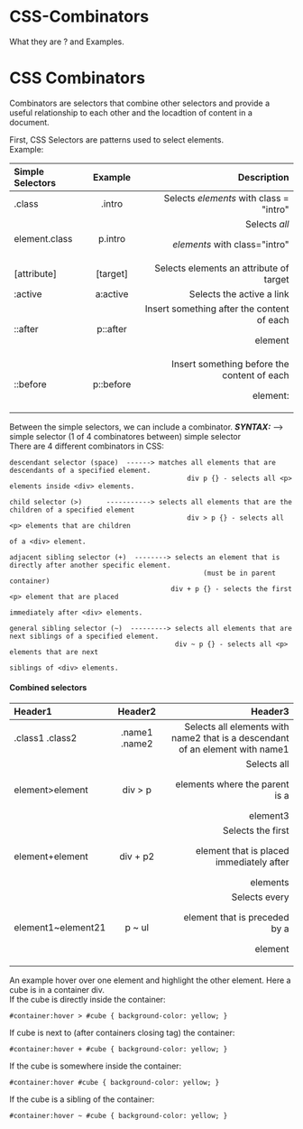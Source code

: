 # CSS-Combinators
What they are ? and Examples.

# CSS Combinators
Combinators are selectors that combine other selectors and provide a useful relationship to each other and the locadtion of content in a document.

First, CSS Selectors are patterns used to select elements.<br>
    Example: <br>


| Simple Selectors | Example | Description                                 |
| :--------------- | :-----: | ---------------------------------------:    |
| .class  | .intro | Selects *elements* with class = "intro"             |
| element.class | p.intro | Selects *all <p> elements* with class="intro"    |
| [attribute] | [target] | Selects elements an attribute of target    |
| :active | a:active | Selects the active a link                             |
| ::after | p::after | Insert something after the content of each <p> element |
| ::before | p::before | Insert something before the content of each <p> element: |
    
   

Between the simple selectors, we can include a combinator. ***SYNTAX:*** --> simple selector (1 of 4 combinatores between) simple selector <br>
There are 4 different combinators in CSS:<br>

    descendant selector (space)  ------> matches all elements that are descendants of a specified element.
                                                div p {} - selects all <p> elements inside <div> elements.
                               
    child selector (>)      -----------> selects all elements that are the children of a specified element
                                                div > p {} - selects all <p> elements that are children 
                                                                                of a <div> element.
                               
    adjacent sibling selector (+)  --------> selects an element that is directly after another specific element.
                                                    (must be in parent container)
                                            div + p {} - selects the first <p> element that are placed
                                                                    immediately after <div> elements.
                                
    general sibling selector (~)  ---------> selects all elements that are next siblings of a specified element.
                                             div ~ p {} - selects all <p> elements that are next
                                                                     siblings of <div> elements.
                               


#### Combined selectors
| Header1             | Header2       | Header3                                                                       |
| :----               | :----:        | ----:                                                                         |
| .class1 .class2     | .name1 .name2 | Selects all elements with name2 that is a descendant of an element with name1 |
| element>element     | div > p       | Selects all <p> elements where the parent is a <div> element3                 |
| element+element     | div + p2      | Selects the first <p> element that is placed immediately after <div> elements |
| element1~element21  | p ~ ul        | Selects every <ul> element that is preceded by a <p> element                  |

An example hover over one element and highlight the other element. Here a cube is in a container div. <br>
If the cube is directly inside the container:<br>

    #container:hover > #cube { background-color: yellow; }
If cube is next to (after containers closing tag) the container:<br>

    #container:hover + #cube { background-color: yellow; }
If the cube is somewhere inside the container:<br>

    #container:hover #cube { background-color: yellow; }
If the cube is a sibling of the container:<br>

    #container:hover ~ #cube { background-color: yellow; }



   

